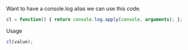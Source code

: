 Want to have a console.log alias we can use this code.


```js
cl = function() { return console.log.apply(console, arguments); };


```

Usage

```js
cl(value);
```
